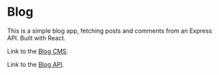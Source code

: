 # Blog

This is a simple blog app, fetching posts and comments from an Express API. Built with React.

Link to the [Blog CMS](https://github.com/rejnowicz281/blog-cms).

Link to the [Blog API](https://github.com/rejnowicz281/blog-api).
